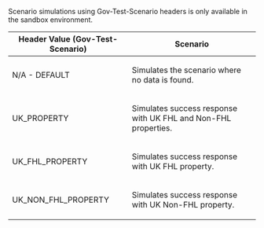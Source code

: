 <p>Scenario simulations using Gov-Test-Scenario headers is only available in the sandbox environment.</p>
<table>
    <thead>
        <tr>
            <th>Header Value (Gov-Test-Scenario)</th>
            <th>Scenario</th>
        </tr>
    </thead>
    <tbody>
        <tr>
            <td><p>N/A - DEFAULT</p></td>
            <td><p>Simulates the scenario where no data is found.</p></td>
        </tr>
        <tr>
            <td><p>UK_PROPERTY</p></td>
            <td><p>Simulates success response with UK FHL and Non-FHL properties.</p></td>
        </tr>
        <tr>
            <td><p>UK_FHL_PROPERTY</p></td>
            <td><p>Simulates success response with UK FHL property.</p></td>
        </tr>
        <tr>
            <td><p>UK_NON_FHL_PROPERTY</p></td>
            <td><p>Simulates success response with UK Non-FHL property.</p></td>
        </tr>
    </tbody>
</table>
